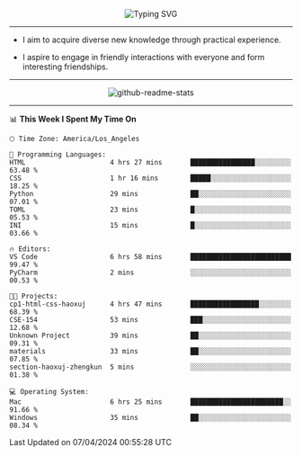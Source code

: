 <p align="center">
  <img src="https://readme-typing-svg.demolab.com?font=Fira+Code&weight=500&size=32&duration=2500&pause=1600&center=true&vCenter=true&random=false&width=1024&height=64&lines=Hi+there+%F0%9F%91%8B;I'm+delighted+you+could+make+it+here+%F0%9F%8E%89;I'm+Harry%2C+a+college+student+still+finding+my+way" alt="Typing SVG" />
</p>


---


- I aim to acquire diverse new knowledge through practical experience.

- I aspire to engage in friendly interactions with everyone and form interesting friendships.


---


<p align="center">
  <img src="https://github-readme-stats.vercel.app/api?username=Harry-Jing&show_icons=true" alt="github-readme-stats"/>
</p>


---

<!--START_SECTION:waka-->
📊 **This Week I Spent My Time On** 

```text
🕑︎ Time Zone: America/Los_Angeles

💬 Programming Languages: 
HTML                     4 hrs 27 mins       ████████████████░░░░░░░░░   63.48 % 
CSS                      1 hr 16 mins        █████░░░░░░░░░░░░░░░░░░░░   18.25 % 
Python                   29 mins             ██░░░░░░░░░░░░░░░░░░░░░░░   07.01 % 
TOML                     23 mins             █░░░░░░░░░░░░░░░░░░░░░░░░   05.53 % 
INI                      15 mins             █░░░░░░░░░░░░░░░░░░░░░░░░   03.66 % 

🔥 Editors: 
VS Code                  6 hrs 58 mins       █████████████████████████   99.47 % 
PyCharm                  2 mins              ░░░░░░░░░░░░░░░░░░░░░░░░░   00.53 % 

🐱‍💻 Projects: 
cp1-html-css-haoxuj      4 hrs 47 mins       █████████████████░░░░░░░░   68.39 % 
CSE-154                  53 mins             ███░░░░░░░░░░░░░░░░░░░░░░   12.68 % 
Unknown Project          39 mins             ██░░░░░░░░░░░░░░░░░░░░░░░   09.31 % 
materials                33 mins             ██░░░░░░░░░░░░░░░░░░░░░░░   07.85 % 
section-haoxuj-zhengkun  5 mins              ░░░░░░░░░░░░░░░░░░░░░░░░░   01.38 % 

💻 Operating System: 
Mac                      6 hrs 25 mins       ███████████████████████░░   91.66 % 
Windows                  35 mins             ██░░░░░░░░░░░░░░░░░░░░░░░   08.34 % 
```


 Last Updated on 07/04/2024 00:55:28 UTC
<!--END_SECTION:waka-->
